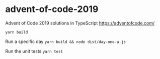 # advent-of-code-2019

Advent of Code 2019 solutions in TypeScript
https://adventofcode.com/

`yarn build`

Run a specific day
`yarn build && node dist/day-one-a.js`

Run the unit tests
`yarn test`